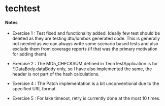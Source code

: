 # techtest

 
#### Notes
* Exercise 1 : Test fixed and functionality added. Ideally few test should be deleted as they
are testing dto/lombok generated code. This is generally not needed as we can always write some scenario based
tests and also exclude them from coverage reports (if that was the primary motivation for adding them).

* Exercise 2 : The MD5_CHECKSUM defined in TechTestApplication is for *.DataBody.dataBody only, so I have also
 implemented the same, the header is not part of the hash calculations. 

* Exercise 4 : The Patch implementation is a bit unconventional due to the specified URL format. 

* Exercise 5 : For lake timeout, retry is currently done at the most 10 times. 